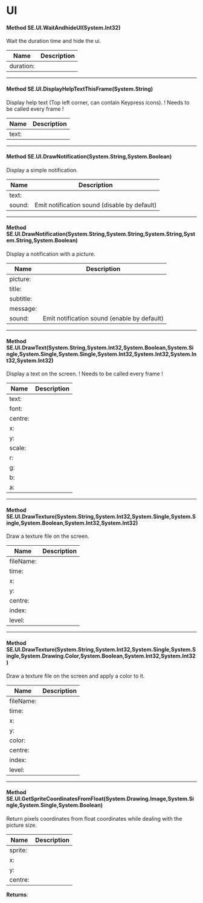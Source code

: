 # UI #

#### Method SE.UI.WaitAndhideUI(System.Int32)

 Wait the duration time and hide the ui. 

|Name | Description |
|-----|------|
|duration: ||


---
#### Method SE.UI.DisplayHelpTextThisFrame(System.String)

 Display help text (Top left corner, can contain Keypress icons). ! Needs to be called every frame ! 

|Name | Description |
|-----|------|
|text: ||


---
#### Method SE.UI.DrawNotification(System.String,System.Boolean)

 Display a simple notification. 

|Name | Description |
|-----|------|
|text: ||
|sound: |Emit notification sound (disable by default)|


---
#### Method SE.UI.DrawNotification(System.String,System.String,System.String,System.String,System.Boolean)

 Display a notification with a picture. 

|Name | Description |
|-----|------|
|picture: ||
|title: ||
|subtitle: ||
|message: ||
|sound: |Emit notification sound (enable by default)|


---
#### Method SE.UI.DrawText(System.String,System.Int32,System.Boolean,System.Single,System.Single,System.Single,System.Int32,System.Int32,System.Int32,System.Int32)

 Display a text on the screen. ! Needs to be called every frame ! 

|Name | Description |
|-----|------|
|text: ||
|font: ||
|centre: ||
|x: ||
|y: ||
|scale: ||
|r: ||
|g: ||
|b: ||
|a: ||


---
#### Method SE.UI.DrawTexture(System.String,System.Int32,System.Single,System.Single,System.Boolean,System.Int32,System.Int32)

 Draw a texture file on the screen. 

|Name | Description |
|-----|------|
|fileName: ||
|time: ||
|x: ||
|y: ||
|centre: ||
|index: ||
|level: ||


---
#### Method SE.UI.DrawTexture(System.String,System.Int32,System.Single,System.Single,System.Drawing.Color,System.Boolean,System.Int32,System.Int32)

 Draw a texture file on the screen and apply a color to it. 

|Name | Description |
|-----|------|
|fileName: ||
|time: ||
|x: ||
|y: ||
|color: ||
|centre: ||
|index: ||
|level: ||


---
#### Method SE.UI.GetSpriteCoordinatesFromFloat(System.Drawing.Image,System.Single,System.Single,System.Boolean)

 Return pixels coordinates from float coordinates while dealing with the picture size. 

|Name | Description |
|-----|------|
|sprite: ||
|x: ||
|y: ||
|centre: ||
**Returns**:

